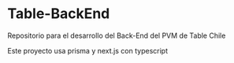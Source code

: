# Table-BackEnd
Repositorio para el desarrollo del Back-End del PVM de Table Chile

Este proyecto usa prisma y next.js con typescript
